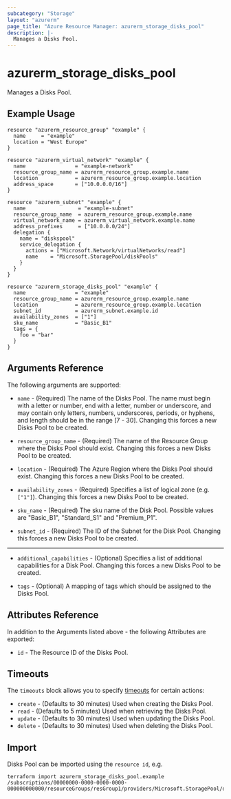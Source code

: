 ```yaml
---
subcategory: "Storage"
layout: "azurerm"
page_title: "Azure Resource Manager: azurerm_storage_disks_pool"
description: |-
  Manages a Disks Pool.
---
```


# azurerm_storage_disks_pool

Manages a Disks Pool.

## Example Usage

```hcl
resource "azurerm_resource_group" "example" {
  name     = "example"
  location = "West Europe"
}

resource "azurerm_virtual_network" "example" {
  name                = "example-network"
  resource_group_name = azurerm_resource_group.example.name
  location            = azurerm_resource_group.example.location
  address_space       = ["10.0.0.0/16"]
}

resource "azurerm_subnet" "example" {
  name                 = "example-subnet"
  resource_group_name  = azurerm_resource_group.example.name
  virtual_network_name = azurerm_virtual_network.example.name
  address_prefixes     = ["10.0.0.0/24"]
  delegation {
    name = "diskspool"
    service_delegation {
      actions = ["Microsoft.Network/virtualNetworks/read"]
      name    = "Microsoft.StoragePool/diskPools"
    }
  }
}

resource "azurerm_storage_disks_pool" "example" {
  name                = "example"
  resource_group_name = azurerm_resource_group.example.name
  location            = azurerm_resource_group.example.location
  subnet_id           = azurerm_subnet.example.id
  availability_zones  = ["1"]
  sku_name            = "Basic_B1"
  tags = {
    foo = "bar"
  }
}
```

## Arguments Reference

The following arguments are supported:

* `name` - (Required) The name of the Disks Pool. The name must begin with a letter or number, end with a letter, number or underscore, and may contain only letters, numbers, underscores, periods, or hyphens, and length should be in the range [7 - 30]. Changing this forces a new Disks Pool to be created.

* `resource_group_name` - (Required) The name of the Resource Group where the Disks Pool should exist. Changing this forces a new Disks Pool to be created.

* `location` - (Required) The Azure Region where the Disks Pool should exist. Changing this forces a new Disks Pool to be created.

* `availability_zones` - (Required) Specifies a list of logical zone (e.g. `["1"]`). Changing this forces a new Disks Pool to be created.

* `sku_name` - (Required) The sku name of the Disk Pool. Possible values are "Basic_B1", "Standard_S1" and "Premium_P1".

* `subnet_id` - (Required) The ID of the Subnet for the Disk Pool. Changing this forces a new Disks Pool to be created.

---

* `additional_capabilities` - (Optional) Specifies a list of additional capabilities for a Disk Pool. Changing this forces a new Disks Pool to be created.

* `tags` - (Optional) A mapping of tags which should be assigned to the Disks Pool.

## Attributes Reference

In addition to the Arguments listed above - the following Attributes are exported: 

* `id` - The Resource ID of the Disks Pool.

## Timeouts

The `timeouts` block allows you to specify [timeouts](https://www.terraform.io/docs/configuration/resources.html#timeouts) for certain actions:

* `create` - (Defaults to 30 minutes) Used when creating the Disks Pool.
* `read` - (Defaults to 5 minutes) Used when retrieving the Disks Pool.
* `update` - (Defaults to 30 minutes) Used when updating the Disks Pool.
* `delete` - (Defaults to 30 minutes) Used when deleting the Disks Pool.

## Import

Disks Pool can be imported using the `resource id`, e.g.

```shell
terraform import azurerm_storage_disks_pool.example /subscriptions/00000000-0000-0000-0000-000000000000/resourceGroups/resGroup1/providers/Microsoft.StoragePool/diskPools/disksPool1
```
